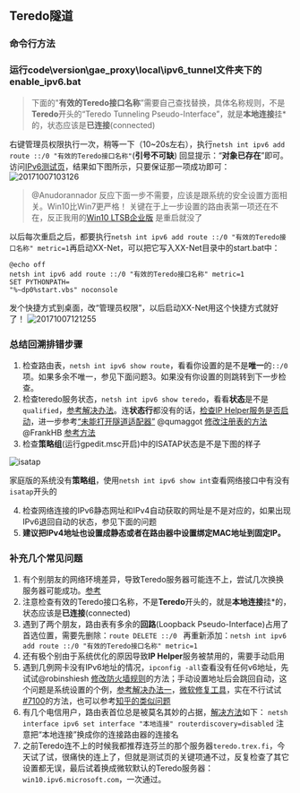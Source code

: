 ## Teredo隧道 
 
### 命令行方法 
### **运行code\version\gae_proxy\local\ipv6_tunnel文件夹下的enable_ipv6.bat**

>下面的"**有效的Teredo接口名称**”需要自己查找替换，具体名称规则，不是**Teredo**开头的“Teredo Tunneling Pseudo-Interface”，就是**本地连接**挂*的，状态应该是**已连接**(connected)

右键管理员权限执行一次，稍等一下（10~20s左右），执行`netsh int ipv6 add route ::/0 "有效的Teredo接口名称"`(**引号不可缺**) 回显提示：“**对象已存在**”即可。
访问[IPv6测试页](http://test-ipv6.com/)，结果如下图所示，只要保证那一项成功即可：
![20171007103126](https://user-images.githubusercontent.com/16462258/31313145-c2847fac-ac0b-11e7-854a-ea2137f9447d.png)
>@Anudorannador 反应下面一步不需要，应该是跟系统的安全设置方面相关。Win10比Win7更严格！
关键在于上一步设置的路由表第一项还在不在，反正我用的[Win10 LTSB企业版](http://bbs.pcbeta.com/viewthread-1750409-1-1.html) 是重启就没了

以后每次重启之后，都要执行`netsh int ipv6 add route ::/0 "有效的Teredo接口名称" metric=1`再启动XX-Net，可以把它写入XX-Net目录中的start.bat中：
```shell
@echo off
netsh int ipv6 add route ::/0 "有效的Teredo接口名称" metric=1
SET PYTHONPATH=
"%~dp0%start.vbs" noconsole
```
发个快捷方式到桌面，改“管理员权限”，以后启动XX-Net用这个快捷方式就好了！
![20171007121255](https://user-images.githubusercontent.com/16462258/31304665-110bc54e-ab59-11e7-92d6-e87eaf3a0f2e.png)


### 总结回溯排错步骤
1. 检查路由表，`netsh int ipv6 show route`，看看你设置的是不是**唯一**的` ::/0 `项。如果多余不唯一，参见下面问题3。如果没有你设置的则跳转到下一步检查。
2. 检查teredo服务状态，`netsh int ipv6 show teredo`，看看**状态**是不是`qualified`，[参考解决办法](http://ju.outofmemory.cn/entry/94277)。连**状态行**都没有的话，[检查IP Helper服务是否启动](#issuecomment-334945915)，进一步参考[“未能打开隧道适配器”](#issuecomment-334978237) @qumaggot [修改注册表的方法](https://github.com/XX-net/XX-Net/issues/6918#issuecomment-334987098) @FrankHB [参考方法](http://support.xbox.com/zh-CN/xbox-on-windows/social/troubleshoot-party-chat)
3. 检查**策略组**(运行gpedit.msc开启)中的ISATAP状态是不是下图的样子

![isatap](https://user-images.githubusercontent.com/16462258/31307823-0ff8536c-ab9e-11e7-887f-505ef8c52a33.png)

家庭版的系统没有**策略组**，使用`netsh int ipv6 show int`查看网络接口中有没有`isatap`开头的

4. 检查网络连接的IPv6静态网址和IPv4自动获取的网址是不是对应的，如果出现IPv6退回自动的状态，参见下面的问题
5. **建议把IPv4地址也设置成静态或者在路由器中设置绑定MAC地址到固定IP。**

### 补充几个常见问题
1. 有个别朋友的网络环境差异，导致Teredo服务器可能连不上，尝试几次换换服务器可能成功。[参考](http://ju.outofmemory.cn/entry/94277)
2. 注意检查有效的Teredo接口名称，不是**Teredo**开头的，就是**本地连接**挂*的，状态应该是**已连接**(connected)
3. 遇到了两个朋友，路由表有多余的**回路**(Loopback Pseudo-Interface)占用了首选位置，需要先删除：`route DELETE ::/0 ` 再重新添加：`netsh int ipv6 add route ::/0 "有效的Teredo接口名称" metric=1`
4. 还有极个别由于系统优化的原因导致**IP Helper**服务被禁用的，需要手动启用
5. 遇到几例网卡没有IPv6地址的情况，`ipconfig -all`查看没有任何v6地址，先试试@robinshiesh [修改防火墙规则](https://github.com/XX-net/XX-Net/issues/6918#issuecomment-335667804)的方法；手动设置地址后会跳回自动，这个问题是系统设置的个例，[参考解决办法一](http://www.windows7en.com/jiaocheng/26518.html)，[微软修复工具](https://support.microsoft.com/en-us/help/929852/how-to-disable-ipv6-or-its-components-in-windows)，实在不行试试[#7100](https://github.com/XX-net/XX-Net/issues/7100)的方法，也可以参考[知乎的类似问题](https://www.zhihu.com/question/50283246)
6. 有几个电信用户，路由表首位总是被莫名其妙的占据，[解决方法](http://ximalas.info/2014/02/04/disabling-ipv6-autoconfiguration-in-windows-servers/)如下：
`netsh interface ipv6 set interface "本地连接" routerdiscovery=disabled` 注意把“本地连接”换成你的连接路由器的连接名
7. 之前Teredo连不上的时候我都推荐连芬兰的那个服务器`teredo.trex.fi`，今天试了试，很痛快的连上了，但就是测试页的关键项通不过，反复检查了其它设置都无误，最后试着换成微软默认的Teredo服务器：`win10.ipv6.microsoft.com`，一次通过。